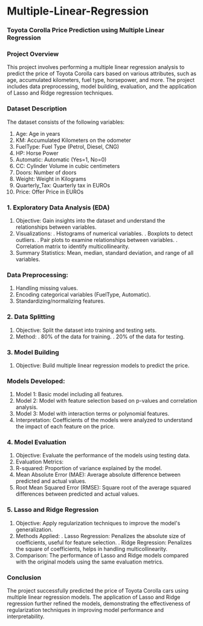 # Multiple-Linear-Regression
### Toyota Corolla Price Prediction using Multiple Linear Regression
### Project Overview
This project involves performing a multiple linear regression analysis to predict the price of Toyota Corolla cars based on various attributes, such as age, accumulated kilometers, fuel type, horsepower, and more. The project includes data preprocessing, model building, evaluation, and the application of Lasso and Ridge regression techniques.

### Dataset Description
The dataset consists of the following variables:

1. Age: Age in years
2. KM: Accumulated Kilometers on the odometer
3. FuelType: Fuel Type (Petrol, Diesel, CNG)
4. HP: Horse Power
5. Automatic: Automatic (Yes=1, No=0)
6. CC: Cylinder Volume in cubic centimeters
7. Doors: Number of doors
8. Weight: Weight in Kilograms
9. Quarterly_Tax: Quarterly tax in EUROs
10. Price: Offer Price in EUROs
### 1. Exploratory Data Analysis (EDA)
1. Objective: Gain insights into the dataset and understand the relationships between variables.
2. Visualizations:
. Histograms of numerical variables.
. Boxplots to detect outliers.
. Pair plots to examine relationships between variables.
. Correlation matrix to identify multicollinearity.
3. Summary Statistics: Mean, median, standard deviation, and range of all variables.
### Data Preprocessing:
1. Handling missing values.
2. Encoding categorical variables (FuelType, Automatic).
3. Standardizing/normalizing features.
### 2. Data Splitting
1. Objective: Split the dataset into training and testing sets.
2. Method:
. 80% of the data for training.
. 20% of the data for testing.
### 3. Model Building
1. Objective: Build multiple linear regression models to predict the price.
### Models Developed:
1. Model 1: Basic model including all features.
2. Model 2: Model with feature selection based on p-values and correlation analysis.
3. Model 3: Model with interaction terms or polynomial features.
4. Interpretation: Coefficients of the models were analyzed to understand the impact of each feature on the price.
### 4. Model Evaluation
1. Objective: Evaluate the performance of the models using testing data.
2. Evaluation Metrics:
3. R-squared: Proportion of variance explained by the model.
4. Mean Absolute Error (MAE): Average absolute difference between predicted and actual values.
5. Root Mean Squared Error (RMSE): Square root of the average squared differences between predicted and actual values.
### 5. Lasso and Ridge Regression
1. Objective: Apply regularization techniques to improve the model's generalization.
2. Methods Applied:
. Lasso Regression: Penalizes the absolute size of coefficients, useful for feature selection.
. Ridge Regression: Penalizes the square of coefficients, helps in handling multicollinearity.
3. Comparison: The performance of Lasso and Ridge models compared with the original models using the same evaluation metrics.
### Conclusion
The project successfully predicted the price of Toyota Corolla cars using multiple linear regression models. The application of Lasso and Ridge regression further refined the models, demonstrating the effectiveness of regularization techniques in improving model performance and interpretability.



